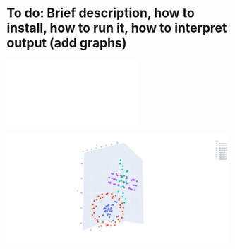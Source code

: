 # To do: Brief description, how to install, how to run it, how to interpret output (add graphs) 

![Interactive version of this graph](file:///C:/Users/micha/Desktop/CBn_unzipped/CBn_analysis/try/CB6%202_data/CB6%202_full_rings_with_guests.html)

![](images/testing.png)

